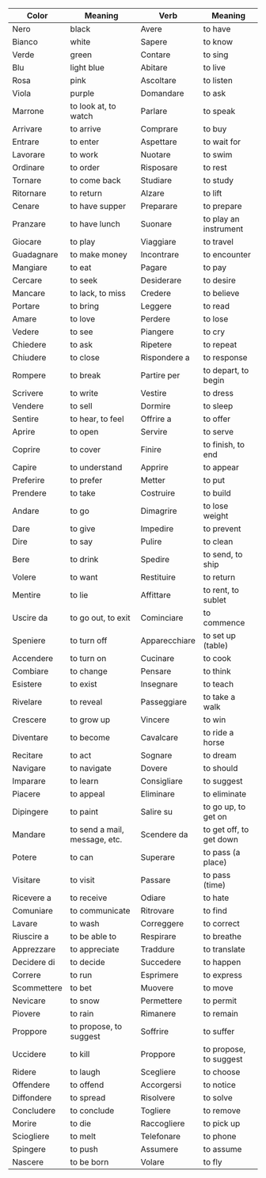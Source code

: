 | Color       | Meaning                       | Verb          | Meaning                       |
|-------------|-------------------------------|---------------|-------------------------------|
| Nero        | black                         | Avere         | to have                       |
| Bianco      | white                         | Sapere        | to know                       |
| Verde       | green                         | Contare       | to sing                       |
| Blu         | light blue                    | Abitare       | to live                       |
| Rosa        | pink                          | Ascoltare     | to listen                     |
| Viola       | purple                        | Domandare     | to ask                        |
| Marrone     | to look at, to watch          | Parlare       | to speak                      |
| Arrivare    | to arrive                     | Comprare      | to buy                        |
| Entrare     | to enter                      | Aspettare     | to wait for                   |
| Lavorare    | to work                       | Nuotare       | to swim                       |
| Ordinare    | to order                      | Risposare     | to rest                       |
| Tornare     | to come back                  | Studiare      | to study                      |
| Ritornare   | to return                     | Alzare        | to lift                       |
| Cenare      | to have supper                | Preparare     | to prepare                    |
| Pranzare    | to have lunch                 | Suonare       | to play an instrument         |
| Giocare     | to play                       | Viaggiare     | to travel                     |
| Guadagnare  | to make money                 | Incontrare    | to encounter                  |
| Mangiare    | to eat                        | Pagare        | to pay                        |
| Cercare     | to seek                       | Desiderare    | to desire                     |
| Mancare     | to lack, to miss              | Credere       | to believe                    |
| Portare     | to bring                      | Leggere       | to read                       |
| Amare       | to love                       | Perdere       | to lose                       |
| Vedere      | to see                        | Piangere      | to cry                        |
| Chiedere    | to ask                        | Ripetere      | to repeat                     |
| Chiudere    | to close                      | Rispondere a  | to response                   |
| Rompere     | to break                      | Partire per   | to depart, to begin           |
| Scrivere    | to write                      | Vestire       | to dress                      |
| Vendere     | to sell                       | Dormire       | to sleep                      |
| Sentire     | to hear, to feel              | Offrire a     | to offer                      |
| Aprire      | to open                       | Servire       | to serve                      |
| Coprire     | to cover                      | Finire        | to finish, to end             |
| Capire      | to understand                 | Apprire       | to appear                     |
| Preferire   | to prefer                     | Metter        | to put                        |
| Prendere    | to take                       | Costruire     | to build                      |
| Andare      | to go                         | Dimagrire     | to lose weight                |
| Dare        | to give                       | Impedire      | to prevent                    |
| Dire        | to say                        | Pulire        | to clean                      |
| Bere        | to drink                      | Spedire       | to send, to ship              |
| Volere      | to want                       | Restituire    | to return                     |
| Mentire     | to lie                        | Affittare     | to rent, to sublet            |
| Uscire da   | to go out, to exit            | Cominciare    | to commence                   |
| Speniere    | to turn off                   | Apparecchiare | to set up (table)             |
| Accendere   | to turn on                    | Cucinare      | to cook                       |
| Combiare    | to change                     | Pensare       | to think                      |
| Esistere    | to exist                      | Insegnare     | to teach                      |
| Rivelare    | to reveal                     | Passeggiare   | to take a walk                |
| Crescere    | to grow up                    | Vincere       | to win                        |
| Diventare   | to become                     | Cavalcare     | to ride a horse               |
| Recitare    | to act                        | Sognare       | to dream                      |
| Navigare    | to navigate                   | Dovere        | to should                     |
| Imparare    | to learn                      | Consigliare   | to suggest                    |
| Piacere     | to appeal                     | Eliminare     | to eliminate                  |
| Dipingere   | to paint                      | Salire su     | to go up, to get on           |
| Mandare     | to send a mail, message, etc. | Scendere da   | to get off, to get down       |
| Potere      | to can                        | Superare      | to pass (a place)             |
| Visitare    | to visit                      | Passare       | to pass (time)                |
| Ricevere a  | to receive                    | Odiare        | to hate                       |
| Comuniare   | to communicate                | Ritrovare     | to find                       |
| Lavare      | to wash                       | Correggere    | to correct                    |
| Riuscire a  | to be able to                 | Respirare     | to breathe                    |
| Apprezzare  | to appreciate                 | Traddure      | to translate                  |
| Decidere di | to decide                     | Succedere     | to happen                     |
| Correre     | to run                        | Esprimere     | to express                    |
| Scommettere | to bet                        | Muovere       | to move                       |
| Nevicare    | to snow                       | Permettere    | to permit                     |
| Piovere     | to rain                       | Rimanere      | to remain                     |
| Proppore    | to propose, to suggest        | Soffrire      | to suffer                     |
| Uccidere    | to kill                       | Proppore      | to propose, to suggest        |
| Ridere      | to laugh                      | Scegliere     | to choose                     |
| Offendere   | to offend                     | Accorgersi    | to notice                     |
| Diffondere  | to spread                     | Risolvere     | to solve                      |
| Concludere  | to conclude                   | Togliere      | to remove                     |
| Morire      | to die                        | Raccogliere   | to pick up                    |
| Sciogliere  | to melt                       | Telefonare    | to phone                      |
| Spingere    | to push                       | Assumere      | to assume                     |
| Nascere     | to be born                    | Volare        | to fly                        |